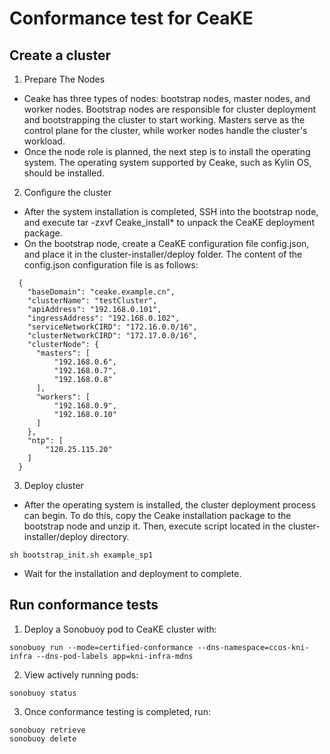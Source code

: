 # Conformance test for CeaKE

## Create a cluster

1. Prepare The Nodes
- Ceake has three types of nodes: bootstrap nodes, master nodes, and worker nodes. Bootstrap nodes are responsible for cluster deployment and bootstrapping the cluster to start working. Masters serve as the control plane for the cluster, while worker nodes handle the cluster's workload. 
- Once the node role is planned, the next step is to install the operating system. The operating system supported by Ceake, such as Kylin OS, should be installed.

2. Configure the cluster
- After the system installation is completed, SSH into the bootstrap node, and execute tar -zxvf Ceake_install* to unpack the CeaKE deployment package.
- On the bootstrap node, create a CeaKE configuration file config.json, and place it in the cluster-installer/deploy folder. The content of the config.json configuration file is as follows:
```
  { 
    "baseDomain": "ceake.example.cn",
    "clusterName": "testCluster",
    "apiAddress": "192.168.0.101",
    "ingressAddress": "192.168.0.102",
    "serviceNetworkCIRD": "172.16.0.0/16",
    "clusterNetworkCIRD": "172.17.0.0/16",
    "clusterNode": {
      "masters": [
          "192.168.0.6",
          "192.168.0.7",
          "192.168.0.8"
      ],
      "workers": [
          "192.168.0.9",
          "192.168.0.10"
      ]
    },
    "ntp": [
        "120.25.115.20"
    ]
  }
```

3. Deploy cluster
- After the operating system is installed, the cluster deployment process can begin. To do this, copy the Ceake installation package to the bootstrap node and unzip it. Then, execute script located in the cluster-installer/deploy directory.
```
sh bootstrap_init.sh example_sp1
```
- Wait for the installation and deployment to complete.

## Run conformance tests

1. Deploy a Sonobuoy pod to CeaKE cluster with:

```
sonobuoy run --mode=certified-conformance --dns-namespace=ccos-kni-infra --dns-pod-labels app=kni-infra-mdns 
```

2. View actively running pods:

```
sonobuoy status
```

3. Once conformance testing is completed, run:

```
sonobuoy retrieve
sonobuoy delete
```
